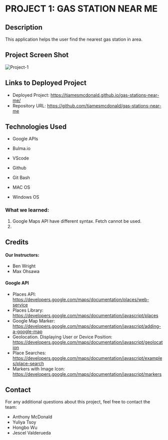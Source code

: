 # PROJECT 1: GAS STATION NEAR ME


## Description
This application helps the user find the nearest gas station in area. 


## Project Screen Shot

![Project-1](https://github.com/tjamesmcdonald/gas-stations-near-me/assets/105643185/8b322e6b-0c21-4b95-a8aa-dd43f477c1df)


## Links to Deployed Project
- Deployed Project:  https://tjamesmcdonald.github.io/gas-stations-near-me/
- Repository URL:  https://github.com/tjamesmcdonald/gas-stations-near-me




## Technologies Used
- Google APIs
- Bulma.io

- VScode
- Github
- Git Bash
- MAC OS
- Windows OS



### What we learned:  

1. Google Maps API have different syntax.  Fetch cannot be used.  
2.




## Credits

#### Our Instructors:
- Ben Wright 
- Max Ohsawa 



#### Google API
- Places API:  https://developers.google.com/maps/documentation/places/web-service
- Places Library: https://developers.google.com/maps/documentation/javascript/places
- Google Map Marker: https://developers.google.com/maps/documentation/javascript/adding-a-google-map
- Geolocation. Displaying User or Device Position:  https://developers.google.com/maps/documentation/javascript/geolocation
- Place Searches: https://developers.google.com/maps/documentation/javascript/examples/place-search
- Markers with Image Icon: https://developers.google.com/maps/documentation/javascript/markers







## Contact
For any additional questions about this project, feel free to contact the team:
- Anthony McDonald
- Yuliya Tsoy
- Hongbo Wu
- Jescel Valderueda
